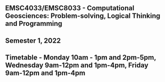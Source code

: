 ## EMSC4033/EMSC8033 - Computational Geosciences: Problem-solving, Logical Thinking and Programming

## Semester 1, 2022

## Timetable - Monday 10am - 1pm and 2pm-5pm, Wednesday 9am-12pm and 1pm-4pm, Friday 9am-12pm and 1pm-4pm

